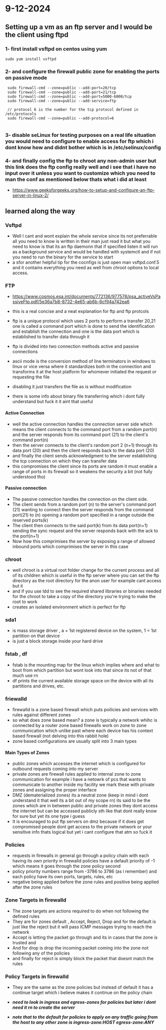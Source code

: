 # 9-12-2024

## Setting up a vm as an ftp server and I would be the client using ftpd

### 1- first install vsftpd on centos using yum 

```
sudo yum install vsftpd
```

### 2- and configure the firewall public zone for enabling the ports on passive mode

```
 sudo firewall-cmd --zone=public --add-port=20/tcp 
 sudo firewall-cmd --zone=public --add-port=21/tcp
 sudo firewall-cmd --zone=public --add-port=5000-6000/tcp
 sudo firewall-cmd --zone=public --add-service=ftp
 
 // protocol 6 is the number for the tcp protocol defined in /etc/protocols 
 sudo firewall-cmd --zone=public --add-protocol=6
 

```

### 3- disable seLinux for testing purposes on a real life situation you would need to configure to enable access for ftp which i dont know how and didnt bother which is in /etc/selinux/config

### 4- and finally config the ftp to chroot any non-admin user but this link does the ftp config really well and i see that i have no input over it unless you want to customize which you need to man the conf as mentioned below thats what i did at least 
 
- https://www.geeksforgeeks.org/how-to-setup-and-configure-an-ftp-server-in-linux-2/

## learned along the way

### Vsftpd
- Well I cant and wont explain the whole service since its not preferrable all you need to know is written in their man just read it but what you need to know is that its an ftp daemonn that if specified listen it will run as a background service and would be handled with systemctl and if not you need to run the binary for the service to start
- a sfor another helpful tip for the cocnfigs is just open man vsftpd.conf.5 and it contains everything you need as well from chroot options to local access.
### FTP

- https://www.cosmos.esa.int/documents/772136/977578/psa_activeVsPassiveFtp.pdf/5e36a7b8-8732-4e65-ab6b-6cf94a742ea6

- this is a real concise and a neat explanation for ftp and ftp protcols 
- ftp is a unique protocol which uses 2 ports to perform a transfer 20,21 one is called a command port which is done to send the identification and establish the connection and one is the data port which is established to transfer data through it 
- ftp is divided into two connection methods active and passive connections
- ascii mode is the conversion method of line terminators in windows to linux or vice versa where it standardizes both in the connection and transforms it at the host platform for whomever initiated the request or requesting the file
- disabling it just transfers the file as is without modification
- there is some info about binary file transferring which i dont fully understand but fuck it it aint that useful

#### Active Connection
- well the active connection handles the connection server side which means the client connects to the command port from a random port(n) and the server responds from its command port (21) to the client's command port(n) 
- then the server connects to the client's random port 2 (n+1) through its data port (20) and then the client responds back to the data port (20) 
- and finally the client sends acknowledgment to the server establishing the tcp connection on which they can transfer data 
- this compromises the client since its ports are random it must enable a range of ports in its firewall so it weakens the security a bit (not fully understood tho)

#### Passive connection
- The passive connection handles the connection on the client side.
- The client sends from a random port (n) to the server's command port (21) wanting to connect then the server responds from the command port(21) to (n) opening a random port specified in a range outside the reserved ports(k)
- The client then connects to the said port(k) from its data port(n+1) sending the sync request and the server responds back with the ack to the port(n+1)
- Now how this comprimises the server by exposing a range of allowed inbound ports which comprimises the server in this case 

### chroot
-  well chroot is a virtual root folder change for the current process and all of its children which is useful in the ftp server where you can set the ftp directory as the root directory for the anon user for example cant access but it
-  and if you use ldd to see the required shared libraries or binaries needed for the chroot to take a copy of the directory you're trying to make the root to work
-  creates an isolated environment which is perfect for ftp


### sda1
- is mass storage driver , a = 1st registered device on the system, 1 = 1st partition on that device
- is just a block storage inside your hard drive
### fstab , df 
- fstab is the mounting map for the linux which implies where and what to boot from which partition but wont look into that since its not of that much use rn 
- df prints the current available storage space on the device with all its partitions and drives, etc.
### friewalld
- firewalld is a zone based firewall which puts poilicies and services with rules against different zones
- so what does zone based mean? a zone is typically a network whihc is connected by a router zone based firewalls work on zone to zone communication which unlike past where each device has his context based firewall (not delving into this rabbit hole)
- zone based configurations are usually split into 3 main types 
#### Main Types of Zones
- public zones which accesses the internet which is configured for outbound requests coming into my server 
- private zones are firewall rules applied to internal zone to zone communication for example i have a netowrk of pcs that wants to communicate to another inside my facility we mark these with private zones and assigning the proper interface
- DMZ (dematerialized zones) its a neutral zone (keep in mind i dont understand it that well its a bit out of my scope rn) its said to be the zones which are in between public and private zones they dont access the internet but can be accessed publicly sth like that dont really know for sure but yet its one type i guess
- It is encouraged to put ftp servers on dmz because if it does get compromised people dont get access to the private network or your sensitive info thats logical but yet i cant configure that atm so fuck it

### Policies
- requests in firewalls in general go through a policy chain with each having its own priority in firewalld policies have a default priority of -1 which means it goes through the zone policy second
- policy priority numbers range from -3786 to 3786 (as i remember) and each policy have its own ports, targets, rules, etc 
- negative being applied before the zone rules and positive being applied after the zone rules

### Zone Targets in firewalld

- The zone targets are actions required to do when not following the defined rules
- They are for zones default , Accept, Reject, Drop and for the default is just like the reject but it will pass ICMP messages trying to reach the network
- Accept is letting the packet go through and its in cases that the zone is trusted and 
- And for drop is drop the incoming packet coming into the zone not following any of the policies
- and finally for reject is simply block the packet that doesnt match the rules

### Policy Targets in firewalld
- They are the same as the zone policies but instead of default it has a continue target which i believe makes it continue on the policy chain

- ***need to look in ingress and egress-zones for policies but later i dont need it rn to create the server***


- ***note that to the default for policies to apply on any traffic going from the host to any other zone is ingress-zone:HOST egress-zone:ANY***
